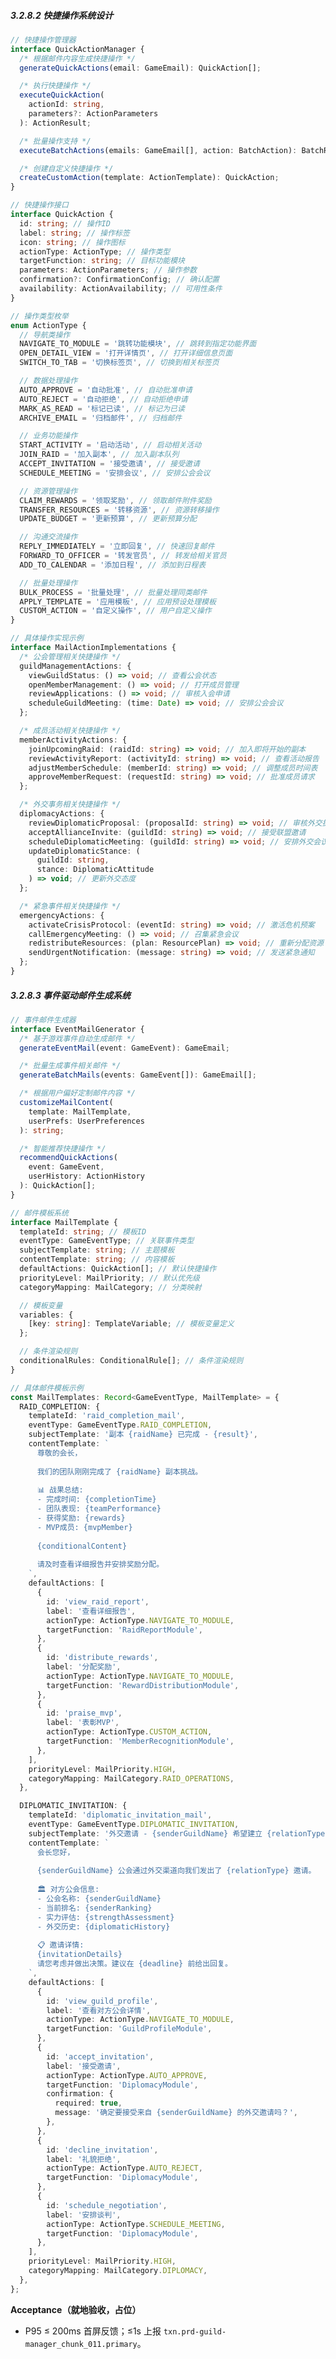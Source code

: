 ﻿---
PRD-ID: 'PRD-GM-PRD-GUILD-MANAGER_CHUNK_011'
Title: '公会管理器PRD - 分片11'
Status: 'Active'
Owner: 'Product-Team'
Created: '2024-12-01T00:00:00Z'
Updated: '2025-08-22T17: 08: 01.143Z'
Version: 'v1.2.0'
Priority: 'High'
Risk: 'Medium'
Depends-On:
  - 'PRD-GM-BASE-ARCHITECTURE'
chunk: '11/24'
size: '8424 chars'
source: '/guild-manager/chunk-011'
Arch-Refs: [CH01, CH03, CH04, CH05, CH06]
Test-Refs:
  - 'tests/unit/guild-manager-chunk-011.spec.ts'
Monitors:
  - 'txn.prd-guild-manager_chunk_011.primary'
SLO-Refs:
  - 'UI_P95_100ms'
  - 'EVENT_P95_50ms'
  - 'CRASH_FREE_99.5'
ADRs:
  [
    ADR-0001,
    ADR-0002,
    ADR-0003,
    ADR-0004,
    ADR-0005,
    ADR-0006,
    ADR-0007,
    ADR-0008,
    ADR-0009,
    ADR-0010,
  ]
Release_Gates:
  Quality_Gate:
    enabled: true
    threshold: 'unit_test_coverage >= 80%'
    blockingFailures:
      - 'test_failures'
      - 'coverage_below_threshold'
    windowHours: 24
  Security_Gate:
    enabled: true
    threshold: 'security_scan_passed == true'
    blockingFailures:
      - 'security_vulnerabilities'
      - 'dependency_vulnerabilities'
    windowHours: 12
  Performance_Gate:
    enabled: true
    threshold: 'p95_response_time <= 100ms'
    blockingFailures:
      - 'performance_regression'
      - 'memory_leaks'
    windowHours: 6
  Acceptance_Gate:
    enabled: true
    threshold: 'acceptance_criteria_met >= 95%'
    blockingFailures:
      - 'acceptance_test_failures'
      - 'user_story_incomplete'
    windowHours: 48
  API_Contract_Gate:
    enabled: true
    threshold: 'api_contract_compliance >= 100%'
    blockingFailures:
      - 'contract_violations'
      - 'breaking_changes'
    windowHours: 12
  Sentry_Release_Health_Gate:
    enabled: true
    threshold: 'crash_free_users >= 99.5% AND crash_free_sessions >= 99.9%'
    blockingFailures:
      - 'crash_free_threshold_violation'
      - 'insufficient_adoption_data'
      - 'release_health_regression'
    windowHours: 24
    params:
      sloRef: 'CRASH_FREE_99.5'
      thresholds:
        crashFreeUsers: 99.5
        crashFreeSessions: 99.9
        minAdoptionPercent: 25
        durationHours: 24

Contract_Definitions:
  types:
    - 'src/shared/contracts/guild/chunk-011-types.ts'
  events:
    specversion: '1.0'
    id: 'guild-manager-chunk-011-84ch7b4a'
    time: '2025-08-24T15: 18: 34.497Z'
    type: 'com.guildmanager.chunk011.event'
    source: '/guild-manager/chunk-011'
    subject: 'guild-management-chunk-11'
    datacontenttype: 'application/json'
    dataschema: 'src/shared/contracts/guild/chunk-011-events.ts'
  interfaces:
    - 'src/shared/contracts/guild/chunk-011-interfaces.ts'
  validation_rules:
    - 'src/shared/validation/chunk-011-validation.ts'

Security_Policies:
permissions:
read:
  - 'guild-member'
  - 'guild-officer'
  - 'guild-master'
write:
  - 'guild-officer'
  - 'guild-master'
admin:
  - 'guild-master'
  - 'system-admin'
cspNotes: "Electron CSP: default-src 'self'; script-src 'self'; object-src 'none'; base-uri 'self'; connect-src 'self' https://api.${PRODUCT_DOMAIN}; style-src 'self' 'nonce-${NONCE_PLACEHOLDER}'; img-src 'self' data: https: ; font-src 'self'"
Traceability_Matrix:
requirementTags:
  - 'guild-management'
  - 'user-experience'
  - 'performance'
acceptance:
functional: '功能需求100%实现'
performance: '性能指标达到SLO要求'
security: '安全要求完全满足'
usability: '用户体验达到设计标准'
evidence:
implementation: '源代码实现'
testing: '自动化测试覆盖'
documentation: '技术文档完备'
validation: '用户验收确认'
businessAcceptance:
userStoryCompletion: '用户故事100%完成'
businessRulesValidation: '业务规则验证通过'
stakeholderApproval: '利益相关者确认'
---

##### 3.2.8.2 快捷操作系统设计

```typescript
// 快捷操作管理器
interface QuickActionManager {
  /* 根据邮件内容生成快捷操作 */
  generateQuickActions(email: GameEmail): QuickAction[];

  /* 执行快捷操作 */
  executeQuickAction(
    actionId: string,
    parameters?: ActionParameters
  ): ActionResult;

  /* 批量操作支持 */
  executeBatchActions(emails: GameEmail[], action: BatchAction): BatchResult;

  /* 创建自定义快捷操作 */
  createCustomAction(template: ActionTemplate): QuickAction;
}

// 快捷操作接口
interface QuickAction {
  id: string; // 操作ID
  label: string; // 操作标签
  icon: string; // 操作图标
  actionType: ActionType; // 操作类型
  targetFunction: string; // 目标功能模块
  parameters: ActionParameters; // 操作参数
  confirmation?: ConfirmationConfig; // 确认配置
  availability: ActionAvailability; // 可用性条件
}

// 操作类型枚举
enum ActionType {
  // 导航类操作
  NAVIGATE_TO_MODULE = '跳转功能模块', // 跳转到指定功能界面
  OPEN_DETAIL_VIEW = '打开详情页', // 打开详细信息页面
  SWITCH_TO_TAB = '切换标签页', // 切换到相关标签页

  // 数据处理操作
  AUTO_APPROVE = '自动批准', // 自动批准申请
  AUTO_REJECT = '自动拒绝', // 自动拒绝申请
  MARK_AS_READ = '标记已读', // 标记为已读
  ARCHIVE_EMAIL = '归档邮件', // 归档邮件

  // 业务功能操作
  START_ACTIVITY = '启动活动', // 启动相关活动
  JOIN_RAID = '加入副本', // 加入副本队列
  ACCEPT_INVITATION = '接受邀请', // 接受邀请
  SCHEDULE_MEETING = '安排会议', // 安排公会会议

  // 资源管理操作
  CLAIM_REWARDS = '领取奖励', // 领取邮件附件奖励
  TRANSFER_RESOURCES = '转移资源', // 资源转移操作
  UPDATE_BUDGET = '更新预算', // 更新预算分配

  // 沟通交流操作
  REPLY_IMMEDIATELY = '立即回复', // 快速回复邮件
  FORWARD_TO_OFFICER = '转发官员', // 转发给相关官员
  ADD_TO_CALENDAR = '添加日程', // 添加到日程表

  // 批量处理操作
  BULK_PROCESS = '批量处理', // 批量处理同类邮件
  APPLY_TEMPLATE = '应用模板', // 应用预设处理模板
  CUSTOM_ACTION = '自定义操作', // 用户自定义操作
}

// 具体操作实现示例
interface MailActionImplementations {
  /* 公会管理相关快捷操作 */
  guildManagementActions: {
    viewGuildStatus: () => void; // 查看公会状态
    openMemberManagement: () => void; // 打开成员管理
    reviewApplications: () => void; // 审核入会申请
    scheduleGuildMeeting: (time: Date) => void; // 安排公会会议
  };

  /* 成员活动相关快捷操作 */
  memberActivityActions: {
    joinUpcomingRaid: (raidId: string) => void; // 加入即将开始的副本
    reviewActivityReport: (activityId: string) => void; // 查看活动报告
    adjustMemberSchedule: (memberId: string) => void; // 调整成员时间表
    approveMemberRequest: (requestId: string) => void; // 批准成员请求
  };

  /* 外交事务相关快捷操作 */
  diplomacyActions: {
    reviewDiplomaticProposal: (proposalId: string) => void; // 审核外交提案
    acceptAllianceInvite: (guildId: string) => void; // 接受联盟邀请
    scheduleDiplomaticMeeting: (guildId: string) => void; // 安排外交会议
    updateDiplomaticStance: (
      guildId: string,
      stance: DiplomaticAttitude
    ) => void; // 更新外交态度
  };

  /* 紧急事件相关快捷操作 */
  emergencyActions: {
    activateCrisisProtocol: (eventId: string) => void; // 激活危机预案
    callEmergencyMeeting: () => void; // 召集紧急会议
    redistributeResources: (plan: ResourcePlan) => void; // 重新分配资源
    sendUrgentNotification: (message: string) => void; // 发送紧急通知
  };
}
```

##### 3.2.8.3 事件驱动邮件生成系统

```typescript
// 事件邮件生成器
interface EventMailGenerator {
  /* 基于游戏事件自动生成邮件 */
  generateEventMail(event: GameEvent): GameEmail;

  /* 批量生成事件相关邮件 */
  generateBatchMails(events: GameEvent[]): GameEmail[];

  /* 根据用户偏好定制邮件内容 */
  customizeMailContent(
    template: MailTemplate,
    userPrefs: UserPreferences
  ): string;

  /* 智能推荐快捷操作 */
  recommendQuickActions(
    event: GameEvent,
    userHistory: ActionHistory
  ): QuickAction[];
}

// 邮件模板系统
interface MailTemplate {
  templateId: string; // 模板ID
  eventType: GameEventType; // 关联事件类型
  subjectTemplate: string; // 主题模板
  contentTemplate: string; // 内容模板
  defaultActions: QuickAction[]; // 默认快捷操作
  priorityLevel: MailPriority; // 默认优先级
  categoryMapping: MailCategory; // 分类映射

  // 模板变量
  variables: {
    [key: string]: TemplateVariable; // 模板变量定义
  };

  // 条件渲染规则
  conditionalRules: ConditionalRule[]; // 条件渲染规则
}

// 具体邮件模板示例
const MailTemplates: Record<GameEventType, MailTemplate> = {
  RAID_COMPLETION: {
    templateId: 'raid_completion_mail',
    eventType: GameEventType.RAID_COMPLETION,
    subjectTemplate: '副本 {raidName} 已完成 - {result}',
    contentTemplate: `
      尊敬的会长，
      
      我们的团队刚刚完成了 {raidName} 副本挑战。
      
      📊 战果总结:
      - 完成时间: {completionTime}
      - 团队表现: {teamPerformance}
      - 获得奖励: {rewards}
      - MVP成员: {mvpMember}
      
      {conditionalContent}
      
      请及时查看详细报告并安排奖励分配。
    `,
    defaultActions: [
      {
        id: 'view_raid_report',
        label: '查看详细报告',
        actionType: ActionType.NAVIGATE_TO_MODULE,
        targetFunction: 'RaidReportModule',
      },
      {
        id: 'distribute_rewards',
        label: '分配奖励',
        actionType: ActionType.NAVIGATE_TO_MODULE,
        targetFunction: 'RewardDistributionModule',
      },
      {
        id: 'praise_mvp',
        label: '表彰MVP',
        actionType: ActionType.CUSTOM_ACTION,
        targetFunction: 'MemberRecognitionModule',
      },
    ],
    priorityLevel: MailPriority.HIGH,
    categoryMapping: MailCategory.RAID_OPERATIONS,
  },

  DIPLOMATIC_INVITATION: {
    templateId: 'diplomatic_invitation_mail',
    eventType: GameEventType.DIPLOMATIC_INVITATION,
    subjectTemplate: '外交邀请 - {senderGuildName} 希望建立 {relationType}',
    contentTemplate: `
      会长您好，
      
      {senderGuildName} 公会通过外交渠道向我们发出了 {relationType} 邀请。
      
      🏛️ 对方公会信息:
      - 公会名称: {senderGuildName}
      - 当前排名: {senderRanking}
      - 实力评估: {strengthAssessment}
      - 外交历史: {diplomaticHistory}
      
      📋 邀请详情:
      {invitationDetails}
      请您考虑并做出决策。建议在 {deadline} 前给出回复。
    `,
    defaultActions: [
      {
        id: 'view_guild_profile',
        label: '查看对方公会详情',
        actionType: ActionType.NAVIGATE_TO_MODULE,
        targetFunction: 'GuildProfileModule',
      },
      {
        id: 'accept_invitation',
        label: '接受邀请',
        actionType: ActionType.AUTO_APPROVE,
        targetFunction: 'DiplomacyModule',
        confirmation: {
          required: true,
          message: '确定要接受来自 {senderGuildName} 的外交邀请吗？',
        },
      },
      {
        id: 'decline_invitation',
        label: '礼貌拒绝',
        actionType: ActionType.AUTO_REJECT,
        targetFunction: 'DiplomacyModule',
      },
      {
        id: 'schedule_negotiation',
        label: '安排谈判',
        actionType: ActionType.SCHEDULE_MEETING,
        targetFunction: 'DiplomacyModule',
      },
    ],
    priorityLevel: MailPriority.HIGH,
    categoryMapping: MailCategory.DIPLOMACY,
  },
};
```

**Acceptance（就地验收，占位）**

- P95 ≤ 200ms 首屏反馈；≤1s 上报 `txn.prd-guild-manager_chunk_011.primary`。
